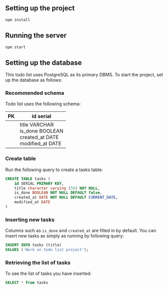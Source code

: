 ## Setting up the project

```bash
npm install
```

## Running the server

```bash
npm start
```

## Setting up the database

This todo list uses PostgreSQL as its primary DBMS. To start the project, set up the database as follows: 

### Recommended schema

Todo list uses the following schema:

| PK | id serial |
| - | - |
|      | title VARCHAR <br> is_done BOOLEAN <br> created_at DATE <br> modified_at DATE |

### Create table

Run the following query to create a tasks table:

```sql
CREATE TABLE tasks (
    id SERIAL PRIMARY KEY,
    title character varying (50) NOT NULL,
    is_done BOOLEAN NOT NULL DEFAULT false,
    created_at DATE NOT NULL DEFAULT CURRENT_DATE,
    modified_at DATE
)
```

### Inserting new tasks

Columns such as `is_done` and `created_at` are filled in by default. You can insert new tasks as simply as running by following query:

```sql
INSERT INTO tasks (title)
VALUES ('Work on todo list project');
```

### Retrieving the list of tasks

To see the list of tasks you have inserted:

```sql
SELECT * from tasks
```